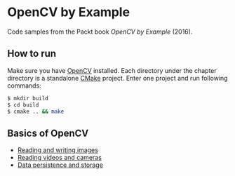 # OpenCV by Example

Code samples from the Packt book *OpenCV by Example* (2016).

## How to run

Make sure you have [OpenCV](https://opencv.org/) installed. Each directory under the chapter directory is a standalone [CMake](https://cmake.org/) project. Enter one project and run following commands:

```bash
$ mkdir build
$ cd build
$ cmake .. && make
```

## Basics of OpenCV

- [Reading and writing images](./Chapter2/RWImage)
- [Reading videos and cameras](./Chapter2/ReadVideo)
- [Data persistence and storage](./Chapter2/FileStorage)
